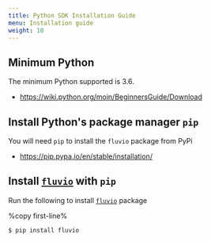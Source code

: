 ```yaml
---
title: Python SDK Installation Guide
menu: Installation guide
weight: 10
---
```


## Minimum Python

The minimum Python supported is 3.6.
* https://wiki.python.org/moin/BeginnersGuide/Download

## Install Python's package manager `pip`
You will need `pip` to install the `fluvio` package from PyPi
* https://pip.pypa.io/en/stable/installation/

## Install [`fluvio`](https://pypi.org/project/fluvio/) with `pip`

Run the following to install [`fluvio`](https://pypi.org/project/fluvio/) package

%copy first-line%
```shell
$ pip install fluvio
```